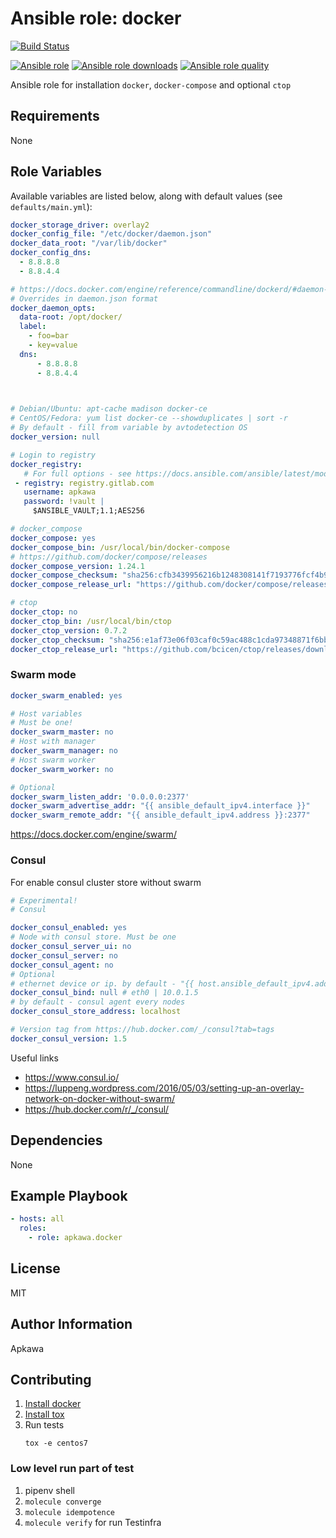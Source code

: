 Ansible role: docker
====================
[![Build Status](https://travis-ci.org/apkawa/ansible-role-docker.svg?branch=master)](https://travis-ci.org/apkawa/ansible-role-docker)

[![Ansible role](https://img.shields.io/ansible/role/42615.svg)](https://galaxy.ansible.com/apkawa/docker)
[![Ansible role downloads](https://img.shields.io/ansible/role/d/42615.svg)](https://galaxy.ansible.com/apkawa/docker)
[![Ansible role quality](https://img.shields.io/ansible/quality/42615.svg)](https://galaxy.ansible.com/apkawa/docker)

Ansible role for installation `docker`, `docker-compose` and optional `ctop`

Requirements
------------

None

Role Variables
--------------

Available variables are listed below, along with default values (see `defaults/main.yml`):
```yaml
docker_storage_driver: overlay2
docker_config_file: "/etc/docker/daemon.json"
docker_data_root: "/var/lib/docker"
docker_config_dns:
  - 8.8.8.8
  - 8.8.4.4

# https://docs.docker.com/engine/reference/commandline/dockerd/#daemon-configuration-file
# Overrides in daemon.json format
docker_daemon_opts:
  data-root: /opt/docker/
  label:
    - foo=bar
    - key=value
  dns: 
      - 8.8.8.8
      - 8.8.4.4
    


# Debian/Ubuntu: apt-cache madison docker-ce  
# CentOS/Fedora: yum list docker-ce --showduplicates | sort -r
# By default - fill from variable by avtodetection OS
docker_version: null

# Login to registry
docker_registry:
   # For full options - see https://docs.ansible.com/ansible/latest/modules/docker_login_module.html
 - registry: registry.gitlab.com
   username: apkawa
   password: !vault |
     $ANSIBLE_VAULT;1.1;AES256

# docker_compose
docker_compose: yes
docker_compose_bin: /usr/local/bin/docker-compose
# https://github.com/docker/compose/releases
docker_compose_version: 1.24.1
docker_compose_checksum: "sha256:cfb3439956216b1248308141f7193776fcf4b9c9b49cbbe2fb07885678e2bb8a"
docker_compose_release_url: "https://github.com/docker/compose/releases/download/{{ docker_compose_version }}/docker-compose-Linux-x86_64"

# ctop
docker_ctop: no
docker_ctop_bin: /usr/local/bin/ctop
docker_ctop_version: 0.7.2
docker_ctop_checksum: "sha256:e1af73e06f03caf0c59ac488c1cda97348871f6bb47772c31bbd314ddc494383"
docker_ctop_release_url: "https://github.com/bcicen/ctop/releases/download/v/ctop-{{ docker_ctop_version }}-linux-amd64"
```

### Swarm mode

```yaml
docker_swarm_enabled: yes

# Host variables
# Must be one!
docker_swarm_master: no
# Host with manager
docker_swarm_manager: no
# Host swarm worker
docker_swarm_worker: no

# Optional
docker_swarm_listen_addr: '0.0.0.0:2377'
docker_swarm_advertise_addr: "{{ ansible_default_ipv4.interface }}"
docker_swarm_remote_addr: "{{ ansible_default_ipv4.address }}:2377"
```

https://docs.docker.com/engine/swarm/

### Consul

For enable consul cluster store without swarm

```yaml
# Experimental!
# Consul

docker_consul_enabled: yes
# Node with consul store. Must be one
docker_consul_server_ui: no
docker_consul_server: no
docker_consul_agent: no
# Optional
# ethernet device or ip. by default - "{{ host.ansible_default_ipv4.address }}"
docker_consul_bind: null # eth0 | 10.0.1.5
# by default - consul agent every nodes
docker_consul_store_address: localhost

# Version tag from https://hub.docker.com/_/consul?tab=tags
docker_consul_version: 1.5
```


Useful links 

* https://www.consul.io/
* https://luppeng.wordpress.com/2016/05/03/setting-up-an-overlay-network-on-docker-without-swarm/
* https://hub.docker.com/r/_/consul/

Dependencies
------------

None

Example Playbook
----------------

```yaml
- hosts: all
  roles:
    - role: apkawa.docker
```

License
-------

MIT 

Author Information
------------------

Apkawa 


Contributing
------------

1. [Install docker](https://docs.docker.com/install/linux/docker-ce/debian/)
2. [Install tox](https://tox.readthedocs.io/en/latest/install.html)
2. Run tests
    ``` 
    tox -e centos7
    ```
   
###  Low level run part of test

1. pipenv shell
2. `molecule converge` 
3. `molecule idempotence`
4. `molecule verify` for run Testinfra
